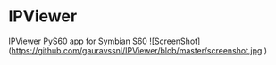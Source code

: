 # IPViewer
IPViewer PyS60 app for Symbian S60 
![ScreenShot] (https://github.com/gauravssnl/IPViewer/blob/master/screenshot.jpg )
